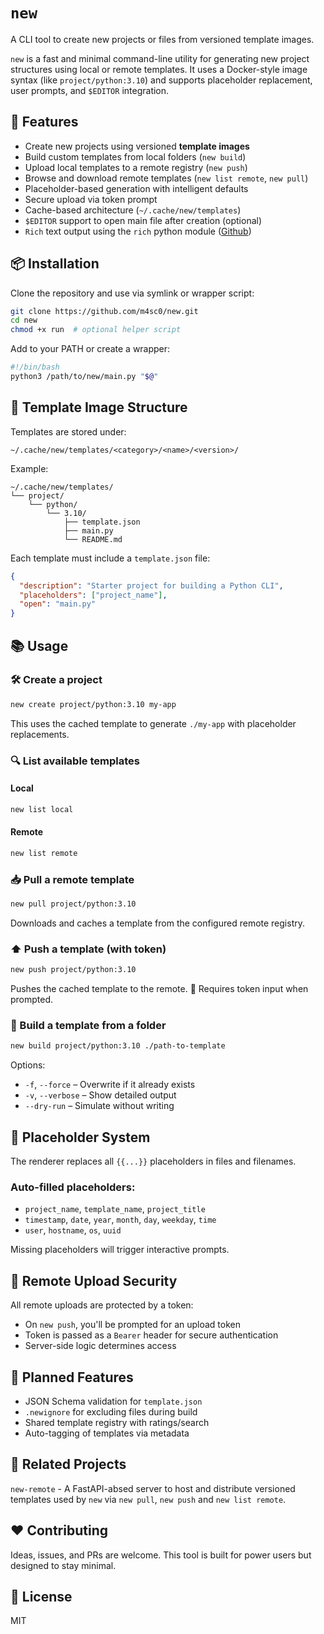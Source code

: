 # `new`

A CLI tool to create new projects or files from versioned template images.

`new` is a fast and minimal command-line utility for generating new project structures using local or remote templates. It uses a Docker-style image syntax (like `project/python:3.10`) and supports placeholder replacement, user prompts, and `$EDITOR` integration.

## 🚀 Features

- Create new projects using versioned **template images**
- Build custom templates from local folders (`new build`)
- Upload local templates to a remote registry (`new push`)
- Browse and download remote templates (`new list remote`, `new pull`)
- Placeholder-based generation with intelligent defaults
- Secure upload via token prompt
- Cache-based architecture (`~/.cache/new/templates`)
- `$EDITOR` support to open main file after creation (optional)
- `Rich` text output using the `rich` python module ([Github](https://github.com/Textualize/rich))

## 📦 Installation

Clone the repository and use via symlink or wrapper script:

```bash
git clone https://github.com/m4sc0/new.git
cd new
chmod +x run  # optional helper script
````

Add to your PATH or create a wrapper:

```bash
#!/bin/bash
python3 /path/to/new/main.py "$@"
```

## 🧱 Template Image Structure

Templates are stored under:

```
~/.cache/new/templates/<category>/<name>/<version>/
```

Example:

```
~/.cache/new/templates/
└── project/
    └── python/
        └── 3.10/
            ├── template.json
            ├── main.py
            └── README.md
```

Each template must include a `template.json` file:

```json
{
  "description": "Starter project for building a Python CLI",
  "placeholders": ["project_name"],
  "open": "main.py"
}
```

## 📚 Usage

### 🛠 Create a project

```bash
new create project/python:3.10 my-app
```

This uses the cached template to generate `./my-app` with placeholder replacements.

### 🔍 List available templates

#### Local

```bash
new list local
```

#### Remote

```bash
new list remote
```

### 📥 Pull a remote template

```bash
new pull project/python:3.10
```

Downloads and caches a template from the configured remote registry.

### ⬆️ Push a template (with token)

```bash
new push project/python:3.10
```

Pushes the cached template to the remote.
🔐 Requires token input when prompted.

### 🧱 Build a template from a folder

```bash
new build project/python:3.10 ./path-to-template
```

Options:

* `-f`, `--force` – Overwrite if it already exists
* `-v`, `--verbose` – Show detailed output
* `--dry-run` – Simulate without writing

## 🔁 Placeholder System

The renderer replaces all `{{...}}` placeholders in files and filenames.

### Auto-filled placeholders:

* `project_name`, `template_name`, `project_title`
* `timestamp`, `date`, `year`, `month`, `day`, `weekday`, `time`
* `user`, `hostname`, `os`, `uuid`

Missing placeholders will trigger interactive prompts.

## 🔐 Remote Upload Security

All remote uploads are protected by a token:

* On `new push`, you'll be prompted for an upload token
* Token is passed as a `Bearer` header for secure authentication
* Server-side logic determines access

## 🧪 Planned Features

* JSON Schema validation for `template.json`
* `.newignore` for excluding files during build
* Shared template registry with ratings/search
* Auto-tagging of templates via metadata

## 📡 Related Projects

`new-remote` - A FastAPI-absed server to host and distribute versioned templates used by `new` via `new pull`, `new push` and `new list remote`.

## ❤️ Contributing

Ideas, issues, and PRs are welcome.
This tool is built for power users but designed to stay minimal.

## 📄 License

MIT

